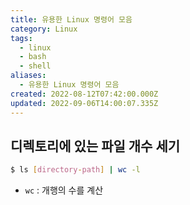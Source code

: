 ```yaml
---
title: 유용한 Linux 명령어 모음
category: Linux
tags:
  - linux
  - bash
  - shell
aliases:
  - 유용한 Linux 명령어 모음
created: 2022-08-12T07:42:00.000Z
updated: 2022-09-06T14:00:07.335Z
---
```


## 디렉토리에 있는 파일 개수 세기

```sh
$ ls [directory-path] | wc -l
```

- `wc` : 개행의 수를 계산
